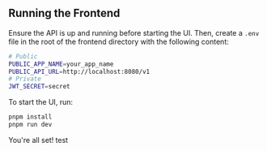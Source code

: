 ## Running the Frontend

Ensure the API is up and running before starting the UI. Then, create a `.env` file in the root of the frontend directory with the following content:

```bash
# Public
PUBLIC_APP_NAME=your_app_name
PUBLIC_API_URL=http://localhost:8080/v1
# Private
JWT_SECRET=secret
```

To start the UI, run:

```bash
pnpm install
pnpm run dev
```

You're all set!
test